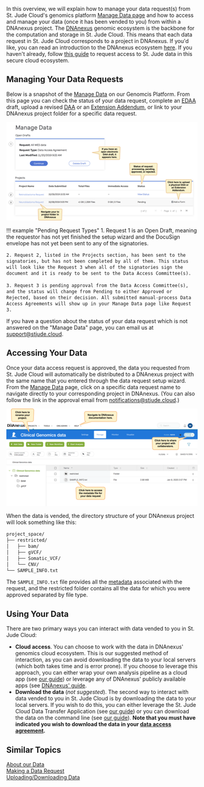 In this overview, we will explain how to manage your data request(s) from St. Jude Cloud's genomics platform [Manage Data page](https://platform.stjude.cloud/requests/manage) and how to access and manage your data (once it has been vended to you) from within a DNAnexus project.  The [DNAnexus](https://www.dnanexus.com/) genomic ecosystem is the backbone for the computation and storage in St. Jude Cloud. This means that each data request in St. Jude Cloud corresponds to a project in DNAnexus. If you'd like, you can read an introduction to the DNAnexus ecosystem [here](https://documentation.dnanexus.com/). If you haven't already, follow [this guide](../requesting-data/data-request.md) to request access to St. Jude data in this secure cloud ecosystem.


## Managing Your Data Requests

Below is a snapshot of the [Manage Data](https://platform.stjude.cloud/requests/manage) on our Genomcis Platform. From this page you can check the status of your data request, complete an [EDAA](../requesting-data/how-to-fill-out-DAA.md#the-electronic-data-access-agreement-process) draft, upload a revised [DAA](../requesting-data/how-to-fill-out-DAA.md) or an [Extension Addendum](how-to-fill-out-Extension.md), or link to your DNAnexus project folder for a specific data request.

![](../../../images/guides/forms/docs-manage-data-page-labelled-tagged.png)
    

!!! example "Pending Request Types"
    1. Request 1 is an Open Draft, meaning the requestor has not yet finished the setup wizard and the DocuSign envelope has not yet been sent to any of the signatories. 

    2. Request 2, listed in the Projects section, has been sent to the signatories, but has not been completed by all of them. This status will look like the Request 3 when all of the signatories sign the document and it is ready to be sent to the Data Access Committee(s). 

    3. Request 3 is pending approval from the Data Access Committee(s), and the status will change from Pending to either Approved or Rejected, based on their decision. All submitted manual-process Data Access Agreements will show up in your Manage Data page like Request 3. 

If you have a question about the status of your data request which is not answered on the "Manage Data" page, you can email us at [support@stjude.cloud](mailto:support@stjude.cloud).

## Accessing Your Data

Once your data access request is approved, the data you requested from St. Jude Cloud will automatically be distributed to a DNAnexus project with the same name that you entered through the data request setup wizard. From the [Manage Data](https://platform.stjude.cloud/requests/manage) page, click on a specific data request name to navigate directly to your corresponding project in DNAnexus. (You can also follow the link in the approval email from notifications@stjude.cloud.)

![](../../../images/guides/data/DX-project-page.png)


When the data is vended, the directory structure of your DNAnexus project will look something like this:

```
project_space/
├── restricted/
│   ├── bam/
│   ├── gVCF/
│   ├── Somatic_VCF/
│   └── CNV/
└── SAMPLE_INFO.txt
```

The `SAMPLE_INFO.txt` file provides all the [metadata](../requesting-data/about-our-data.md#metadata) associated with the request, and the restricted folder contains all the data for which you were approved separated by file type. 


## Using Your Data

There are two primary ways you can interact with data vended to you in St. Jude Cloud:

* **Cloud access**. You can choose to work with the data in DNAnexus' genomics cloud ecosystem. This is our suggested method of interaction, as you can avoid downloading the data to your local servers (which both takes time and is error prone). If you choose to leverage this approach, you can either wrap your own analysis pipeline as a cloud app (see [our guide](../analyzing-data/creating-a-cloud-app.md)) or leverage any of DNAnexus' publicly available apps (see [DNAnexus' guide](https://documentation.dnanexus.com/user/running-apps-and-workflows).
* **Download the data** (*not suggested*). The second way to interact with data vended to you in St. Jude Cloud is by downloading the data to your local servers. If you wish to do this, you can either leverage the St. Jude Cloud Data Transfer Application (see [our guide](data-transfer-app.md)) or you can download the data on the command line (see [our guide](../analyzing-data/command-line.md)). **Note that you must have indicated you wish to download the data in your [data access agreement](../requesting-data/how-to-fill-out-DAA.md#the-data-access-agreement).**

## Similar Topics

[About our Data](../requesting-data/about-our-data.md)   
[Making a Data Request](../requesting-data/data-request.md)  
[Uploading/Downloading Data](data-transfer-app.md)   
